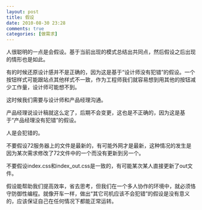 ```yaml
---
layout: post
title: 假设
date: 2010-08-30 23:28
comments: true
categories: [做需求]
---
```


人很聪明的一点是会假设。基于当前出现的模式总结出共同点，然后假设之后出现的情形也是如此。

有的时候还原设计感并不是正确的，因为这是基于“设计师没有犯错”的假设。一个按钮样式可能跟站点其他样式不一致，作为工程师我们就容易想到用其他的按钮减少工作量，设计师可能想不到。

这时候我们需要与设计师和产品经理沟通。

产品经理说设计稿就这么定了，后期不会变更，这也是不正确的，因为这是基于“产品经理没有犯错”的假设。

人是会犯错的。

不要假设72服务器上的文件是最新的，有可能外网才是最新，这种情况的发生是因为某次需求修改了72文件中的一个而没有更新到另一个。

不要假设index.css和index_out.css是一致的，有可能某次某人直接更新了out文件。

假设能帮助我们提高效率，省去思考，但我们在一个多人协作的环境中，就必须恪守防御性编程。就像开车一样，做出“其它司机应该不会犯错”的假设是没有意义的，应该保证自己在任何情况下都能正常运转。

